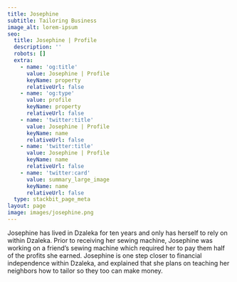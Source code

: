 ```yaml
---
title: Josephine
subtitle: Tailoring Business
image_alt: lorem-ipsum
seo:
  title: Josephine | Profile
  description: ''
  robots: []
  extra:
    - name: 'og:title'
      value: Josephine | Profile
      keyName: property
      relativeUrl: false
    - name: 'og:type'
      value: profile
      keyName: property
      relativeUrl: false
    - name: 'twitter:title'
      value: Josephine | Profile
      keyName: name
      relativeUrl: false
    - name: 'twitter:title'
      value: Josephine | Profile
      keyName: name
      relativeUrl: false
    - name: 'twitter:card'
      value: summary_large_image
      keyName: name
      relativeUrl: false
  type: stackbit_page_meta
layout: page
image: images/josephine.png
---
```

Josephine has lived in Dzaleka for ten years and only has herself to rely on within Dzaleka. Prior to receiving her sewing machine, Josephine was working on a friend’s sewing machine which required her to pay them half of the profits she earned. Josephine is one step closer to financial independence within Dzaleka, and explained that she plans on teaching her neighbors how to tailor so they too can make money.

